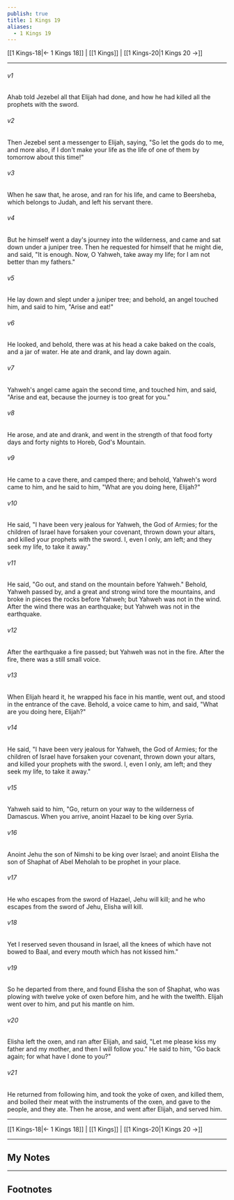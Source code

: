 ```yaml
---
publish: true
title: 1 Kings 19
aliases:
  - 1 Kings 19
---
```


[[1 Kings-18|← 1 Kings 18]] | [[1 Kings]] | [[1 Kings-20|1 Kings 20 →]]
***



###### v1 
Ahab told Jezebel all that Elijah had done, and how he had killed all the prophets with the sword. 

###### v2 
Then Jezebel sent a messenger to Elijah, saying, "So let the gods do to me, and more also, if I don't make your life as the life of one of them by tomorrow about this time!" 

###### v3 
When he saw that, he arose, and ran for his life, and came to Beersheba, which belongs to Judah, and left his servant there. 

###### v4 
But he himself went a day's journey into the wilderness, and came and sat down under a juniper tree. Then he requested for himself that he might die, and said, "It is enough. Now, O Yahweh, take away my life; for I am not better than my fathers." 

###### v5 
He lay down and slept under a juniper tree; and behold, an angel touched him, and said to him, "Arise and eat!" 

###### v6 
He looked, and behold, there was at his head a cake baked on the coals, and a jar of water. He ate and drank, and lay down again. 

###### v7 
Yahweh's angel came again the second time, and touched him, and said, "Arise and eat, because the journey is too great for you." 

###### v8 
He arose, and ate and drank, and went in the strength of that food forty days and forty nights to Horeb, God's Mountain. 

###### v9 
He came to a cave there, and camped there; and behold, Yahweh's word came to him, and he said to him, "What are you doing here, Elijah?" 

###### v10 
He said, "I have been very jealous for Yahweh, the God of Armies; for the children of Israel have forsaken your covenant, thrown down your altars, and killed your prophets with the sword. I, even I only, am left; and they seek my life, to take it away." 

###### v11 
He said, "Go out, and stand on the mountain before Yahweh." Behold, Yahweh passed by, and a great and strong wind tore the mountains, and broke in pieces the rocks before Yahweh; but Yahweh was not in the wind. After the wind there was an earthquake; but Yahweh was not in the earthquake. 

###### v12 
After the earthquake a fire passed; but Yahweh was not in the fire. After the fire, there was a still small voice. 

###### v13 
When Elijah heard it, he wrapped his face in his mantle, went out, and stood in the entrance of the cave. Behold, a voice came to him, and said, "What are you doing here, Elijah?" 

###### v14 
He said, "I have been very jealous for Yahweh, the God of Armies; for the children of Israel have forsaken your covenant, thrown down your altars, and killed your prophets with the sword. I, even I only, am left; and they seek my life, to take it away." 

###### v15 
Yahweh said to him, "Go, return on your way to the wilderness of Damascus. When you arrive, anoint Hazael to be king over Syria. 

###### v16 
Anoint Jehu the son of Nimshi to be king over Israel; and anoint Elisha the son of Shaphat of Abel Meholah to be prophet in your place. 

###### v17 
He who escapes from the sword of Hazael, Jehu will kill; and he who escapes from the sword of Jehu, Elisha will kill. 

###### v18 
Yet I reserved seven thousand in Israel, all the knees of which have not bowed to Baal, and every mouth which has not kissed him." 

###### v19 
So he departed from there, and found Elisha the son of Shaphat, who was plowing with twelve yoke of oxen before him, and he with the twelfth. Elijah went over to him, and put his mantle on him. 

###### v20 
Elisha left the oxen, and ran after Elijah, and said, "Let me please kiss my father and my mother, and then I will follow you." He said to him, "Go back again; for what have I done to you?" 

###### v21 
He returned from following him, and took the yoke of oxen, and killed them, and boiled their meat with the instruments of the oxen, and gave to the people, and they ate. Then he arose, and went after Elijah, and served him.

***
[[1 Kings-18|← 1 Kings 18]] | [[1 Kings]] | [[1 Kings-20|1 Kings 20 →]]

---
## My Notes

---
## Footnotes